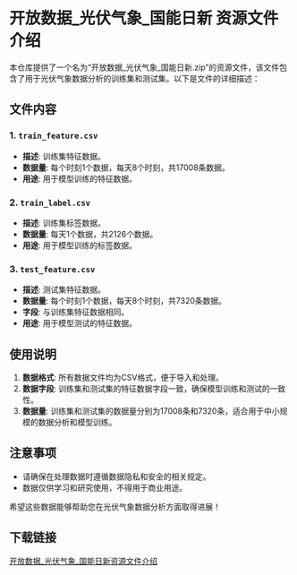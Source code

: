 # 开放数据_光伏气象_国能日新 资源文件介绍

本仓库提供了一个名为“开放数据_光伏气象_国能日新.zip”的资源文件，该文件包含了用于光伏气象数据分析的训练集和测试集。以下是文件的详细描述：

## 文件内容

### 1. `train_feature.csv`
- **描述**: 训练集特征数据。
- **数据量**: 每个时刻1个数据，每天8个时刻，共17008条数据。
- **用途**: 用于模型训练的特征数据。

### 2. `train_label.csv`
- **描述**: 训练集标签数据。
- **数据量**: 每天1个数据，共2126个数据。
- **用途**: 用于模型训练的标签数据。

### 3. `test_feature.csv`
- **描述**: 测试集特征数据。
- **数据量**: 每个时刻1个数据，每天8个时刻，共7320条数据。
- **字段**: 与训练集特征数据相同。
- **用途**: 用于模型测试的特征数据。

## 使用说明

1. **数据格式**: 所有数据文件均为CSV格式，便于导入和处理。
2. **数据字段**: 训练集和测试集的特征数据字段一致，确保模型训练和测试的一致性。
3. **数据量**: 训练集和测试集的数据量分别为17008条和7320条，适合用于中小规模的数据分析和模型训练。

## 注意事项

- 请确保在处理数据时遵循数据隐私和安全的相关规定。
- 数据仅供学习和研究使用，不得用于商业用途。

希望这些数据能够帮助您在光伏气象数据分析方面取得进展！

## 下载链接

[开放数据_光伏气象_国能日新资源文件介绍](https://pan.quark.cn/s/dd4b8ffd7945)